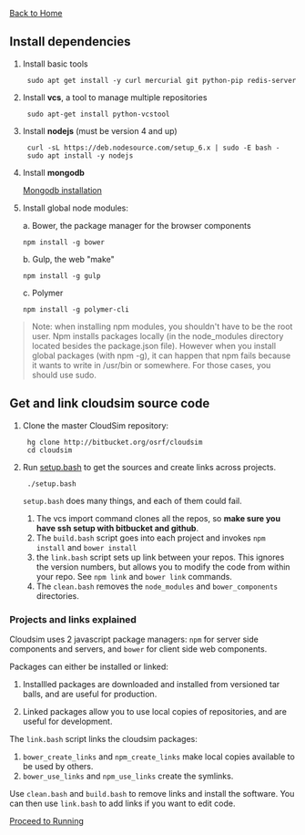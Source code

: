 [Back to Home](Home)

## Install dependencies ##

1. Install basic tools

        sudo apt get install -y curl mercurial git python-pip redis-server

1. Install **vcs**, a tool to manage multiple repositories

        sudo apt-get install python-vcstool

1. Install **nodejs** (must be version 4 and up)

        curl -sL https://deb.nodesource.com/setup_6.x | sudo -E bash -
        sudo apt install -y nodejs

1. Install **mongodb**

    [Mongodb installation](https://docs.mongodb.com/manual/installation/)

1. Install global node modules:

    a. Bower, the package manager for the browser components

       npm install -g bower

    b. Gulp, the web "make"

       npm install -g gulp

    c. Polymer

       npm install -g polymer-cli

> Note: when installing npm modules, you shouldn't have to be the root user.
> Npm installs packages locally (in the node_modules directory located besides
> the package.json file). However when you install global packages (with npm -g),
> it can happen that npm fails because it wants to write in /usr/bin or somewhere.
> For those cases, you should use sudo.


## Get and link cloudsim source code ##

1. Clone the master CloudSim repository:

        hg clone http://bitbucket.org/osrf/cloudsim
        cd cloudsim

1. Run [setup.bash](https://bitbucket.org/osrf/cloudsim/src/default/setup.bash)
to get the sources and create links across projects.

        ./setup.bash

    `setup.bash` does many things, and each of them could fail.

    1. The vcs import command clones all the repos, so **make sure you have ssh setup
    with bitbucket and github**.
    1. The `build.bash` script goes into each project and invokes `npm install` and `bower install`
    1. the `link.bash` script sets up link between your repos. This ignores the version numbers, but allows you to modify the code from within your repo. See `npm link` and `bower link` commands.
    1. The `clean.bash` removes the `node_modules` and `bower_components` directories.

### Projects and links explained ###

Cloudsim uses 2 javascript package managers: `npm` for server side components and
servers, and `bower` for client side web components.

Packages can either be installed or linked:

1. Installled packages are downloaded and installed from versioned tar balls,
and are useful for production.

1. Linked packages allow you to use local copies of repositories, and are
useful for development.

The `link.bash` script links the cloudsim packages:

1. `bower_create_links` and `npm_create_links` make local copies available to
be used by others.
1. `bower_use_links` and `npm_use_links` create the symlinks.

Use `clean.bash` and `build.bash` to remove links and install the software. You can then use `link.bash` to add links if you want to edit code.

[Proceed to Running](Running)
